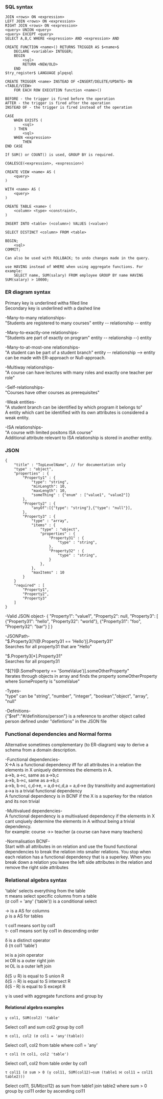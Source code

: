 ### SQL syntax
    JOIN <rows> ON <expression>
    LEFT JOIN <rows> ON <expression>
    RIGHT JOIN <rows> ON <expression>
    <query> UNION <query>
    <query> EXCEPT <query>
    SELECT A,B,C WHERE <expression> AND <expression> AND

    CREATE FUNCTION <name>() RETURNS TRIGGER AS $<name>$
        DECLARE <variable> INTEGER;
        BEGIN
            <sql>
            RETURN <NEW/OLD>
        END
    $try_register$ LANGUAGE plpqsql

    CREATE TRIGGER <name> INSTEAD OF <INSERT/DELETE/UPDATE> ON <TABLE/VIEW>
        FOR EACH ROW EXECUTION function <name>()

    BEFORE - the trigger is fired before the operation
    AFTER - the trigger is fired after the operation
    INSTEAD OF - the trigger is fired instead of the operation

    CASE
        WHEN EXISTS (
            <sql>
        ) THEN
            <sql>
        WHEN <expression>
            THEN
    END CASE

    If SUM() or COUNT() is used, GROUP BY is required.

    COALESCE(<expression>, <expression>)

    CREATE VIEW <name> AS (
        <query>
    )
    
    WITH <name> AS (
        <query>
    )

    CREATE TABLE <name> (
        <column> <type> <constraint>,
    )

    INSERT INTO <table> (<column>) VALUES (<value>)

    SELECT DISTINCT <column> FROM <table>

    BEGIN;
        <sql>
    COMMIT;

    Can also be used with ROLLBACK; to undo changes made in the query.

    use HAVING instead of WHERE when using aggregate functions. For example:
        SELECT name, SUM(salary) FROM employee GROUP BY name HAVING SUM(salary) > 10000;

### ER diagram syntax

Primary key is underlined witha filled line <br>
Secondary key is underlined with a dashed line <br>

-Many-to-many relationships- <br>
"Students are registered to many courses"
    entity -- relationship -- entity

-Many-to-exactly-one relationships- <br>
"Students are part of exactly on program"
    entity -- relationship --) entity

-Many-to-at-most-one relationships- <br>
"A student can be part of a student branch"
    entity -- relationship --> entity
    can be made with ER-approach or Null-approach.

-Multiway relationships- <br>
"A course can have lectures with many roles and exactly one teacher per role" <br>

-Self-relationships- <br>
"Courses have other courses as prerequisites"

-Weak entities- <br>
"A student branch can be identified by which program it belongs to" <br>
    A entity which cant be identified with its own attributes is considered a weak entity.

-ISA relationships- <br>
"A course with limited positons ISA course" <br>
    Additional attribute relevant to ISA relationship is stored in another entity.

### JSON
    {
        "title" : "TopLevelName", // for documentation only
        "type" : "object",
        "properties" : {
            "Property1" : {
                "type": "string",
                "minLength": 10,
                "maxLength": 10,
                "someThing" : {"enum" : ["value1", "value2"]}
            },
            "Property2" : {
                "anyOf":[{"type": "string"},{"type": "null"}],
            },
            "Property3" : {
                "type" : "array",
                "items" : {
                    "type" : "object",
                    "properties" : {
                        "Property31" : {
                            "type" : "string",
                        },
                        "Property32" : {
                            "type" : "string",
                        }
                    },
                },
                "maxItems" : 10
            }
        }
        "required" : [
            "Property1",
            "Property2",
            "Property3"
        ]
    }

-Valid JSON object-
    {
        "Property1": "value1",
        "Property2": null,
        "Property3": [
            {"Property31": "hello", "Property32": "world"},
            {"Property31": "foo", "Property32": "bar"}
        ]
    }

-JSONPath- <br>
"$.Property3[?(@.Property31 == 'Hello')].Property31" <br>
Searches for all property31 that are "Hello" <br>

"$.Property3[*].Property31" <br>
Searches for all property31 <br>

"$[?(@.SomeProperty == 'SomeValue')].someOtherProperty" <br>
Iterates through objects in array and finds the property someOtherProperty where SomeProperty is "someValue" <br>

-Types- <br>
"type" can be "string", "number", "integer", "boolean","object", "array", "null" <br>

-Definitions- <br>
{"$ref":"#/definitions/person"} is a reference to another object called person defined under "defintions" in the JSON file<br>

### Functional dependencies and Normal forms
Alternative sometimes complementary (to ER-diagram) way to derive a schema from a domain description. <br>

-Functional dependencies- <br>
X->A is a functional dependency iff for all attributes in a relation the elements in X uniquely determines the elements in A. <br>
a->b, a->c, same as a->b,c <br>
a->b, b->c, same as a->b,c <br>
a->b, b->c, c,d->e, = a,d->c,d,a = a,d->e (by transitivity and augmentation) <br>
a->a is a trivial functional dependency <br>
A functional dependency is in BCNF if the X is a superkey for the relation and its non trivial<br>

-Multivalued dependencies- <br>
A functional dependency is a multivalued dependency if the elements in X cant unqiuely determine the elements in A without being a trivial dependency. <br>
for example: course ->> teacher (a course can have many teachers) <br>

-Normalisation BCNF- <br>
Start with all attributes in on relation and use the found functional dependencies to break the relation into smaller relations. You stop when each relation has a functional dependency that is a superkey. When you break down a relation you leave the left side attributes in the relation and remove the right side attributes <br>

### Relational algebra syntax
'table' selects everything from the table <br>
π means select specific columns from a table <br>
(σ col1 = 'any' ('table')) is a conditional select <br>

→ is a AS for columns<br>
ρ is a AS for tables<br>

τ col1 means sort by col1 <br>
τ- col1 means sort by col1 in descending order <br>

δ is a distinct operator <br>
δ (π col1 'table') <br>

⨝ is a join operator <br>
⨝ OR is a outer right join <br>
⨝ OL is a outer left join <br>

δ(S ∪ R) is equal to S union R <br>
δ(S ∩ R) is equal to S intersect R <br>
δ(S - R) is equal to S except R <br>

γ is used with aggregate functions and group by <br>

#### Relational algebra examples

    γ col1, SUM(col2) 'table'
Select col1 and sum col2 group by col1 <br>

    π col1, col2 (σ col1 = 'any'(table))
Select col1, col2 from table where col1 = 'any' <br>

    τ col1 (π col1, col2 'table')
Select col1, col2 from table order by col1 <br>

    τ col11 (σ sum > 0 (γ col11, SUM(col12)→sum (table1 ⨝ col11 = col21 table2)))
Select col11, SUM(col12) as sum from table1 join table2 where sum > 0 group by col11 order by ascending col11 <br>